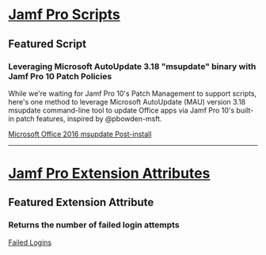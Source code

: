 # [Jamf Pro Scripts](https://github.com/dan-snelson/Jamf-Pro-Scripts)
## Featured Script
### Leveraging Microsoft AutoUpdate 3.18 "msupdate" binary with Jamf Pro 10 Patch Policies

While we're waiting for Jamf Pro 10's Patch Management to support scripts, here's one method to leverage Microsoft AutoUpdate (MAU) version 3.18 msupdate command-line tool to update Office apps via Jamf Pro 10's built-in patch features, inspired by @pbowden-msft.

[Microsoft Office 2016 msupdate Post-install](https://github.com/dan-snelson/Jamf-Pro-Scripts/tree/master/Microsoft%20Office%202016%20msupdate%20Post-install)



---



# [Jamf Pro Extension Attributes](https://github.com/dan-snelson/Jamf-Pro-Extension-Attributes)
## Featured Extension Attribute
### Returns the number of failed login attempts

[Failed Logins](https://github.com/dan-snelson/Jamf-Pro-Extension-Attributes/blob/master/Failed%20Logins.sh)
